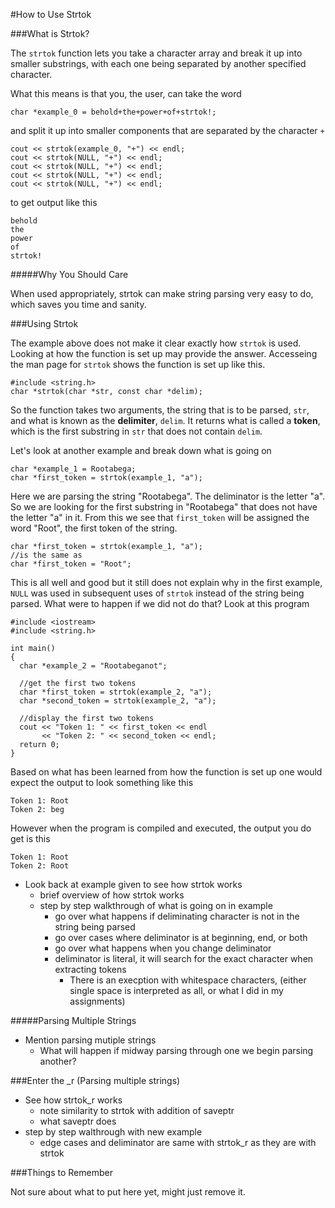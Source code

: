 #How to Use Strtok

###What is Strtok?

  The `strtok` function lets you take a character array and break it up into
  smaller substrings, with each one being separated by another specified character.

  What this means is that you, the user, can take the word
  ```
  char *example_0 = behold+the+power+of+strtok!;
  ```
  and split it up into smaller components that are separated by the character `+`
  ```
  cout << strtok(example_0, "+") << endl;
  cout << strtok(NULL, "+") << endl;
  cout << strtok(NULL, "+") << endl;
  cout << strtok(NULL, "+") << endl;
  cout << strtok(NULL, "+") << endl;
  ```
  to get output like this
  ```
  behold
  the
  power
  of
  strtok!
  ```

#####Why You Should Care

  When used appropriately, strtok can make string parsing very easy to do, which
  saves you time and sanity.

###Using Strtok

  The example above does not make it clear exactly how `strtok` is used. Looking at how the function 
  is set up may provide the answer. Accesseing the man page for `strtok` shows the function is set up like
  this.
  ```
  #include <string.h>
  char *strtok(char *str, const char *delim);
  ```
  So the function takes two arguments, the string that is to be parsed, `str`, and what is known as 
  the **delimiter**, `delim`. It returns what is called a **token**, which is the first substring
  in `str` that does not contain `delim`.

  Let's look at another example and break down what is going on
  ```
  char *example_1 = Rootabega;
  char *first_token = strtok(example_1, "a");
  ```
  Here we are parsing the string "Rootabega". The deliminator is the letter "a". So we are looking for
  the first substring in "Rootabega" that does not have the letter "a" in it. From this we see that 
  `first_token` will be assigned the word "Root", the first token of the string.
  ```
  char *first_token = strtok(example_1, "a");
  //is the same as
  char *first_token = "Root";
  ```   

  This is all well and good but it still does not explain why in the first example, `NULL` was used in
  subsequent uses of `strtok` instead of the string being parsed. What were to happen if we did not do 
  that?
  Look at this program 
  ```
  #include <iostream>
  #include <string.h>

  int main()
  {
  	char *example_2 = "Rootabeganot";
	
	//get the first two tokens
	char *first_token = strtok(example_2, "a");
	char *second_token = strtok(example_2, "a");

	//display the first two tokens
	cout << "Token 1: " << first_token << endl
	     << "Token 2: " << second_token << endl;
  	return 0;
  }
  ```
  Based on what has been learned from how the function is set up one would expect the output to look something
  like this
  ```
  Token 1: Root
  Token 2: beg
  ```
  However when the program is compiled and executed, the output you do get is this
  ```
  Token 1: Root
  Token 2: Root
  ```

  * Look back at example given to see how strtok works
    * brief overview of how strtok works
    * step by step walkthrough of what is going on in example
      * go over what happens if deliminating character is not in the string being parsed
      * go over cases where deliminator is at beginning, end, or both
      * go over what happens when you change deliminator
      * deliminator is literal, it will search for the exact character when extracting tokens
        * There is an execption with whitespace characters, (either single space is interpreted as
	   all, or what I did in my assignments)

#####Parsing Multiple Strings

  * Mention parsing mutiple strings
    * What will happen if midway parsing through one we begin parsing another?

###Enter the _r (Parsing multiple strings)

  * See how strtok_r works
    * note similarity to strtok with addition of saveptr
    * what saveptr does
  * step by step walthrough with new example
    * edge cases and deliminator are same with strtok_r as they are with strtok

###Things to Remember

  Not sure about what to put here yet, might just remove it.

